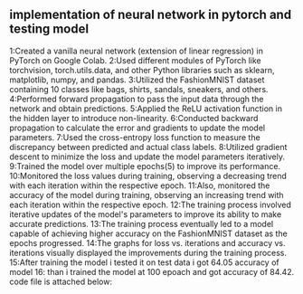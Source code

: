 ## implementation of neural network in pytorch and testing model
1:Created a vanilla neural network (extension of linear regression) in PyTorch on Google Colab.
2:Used different modules of PyTorch like torchvision, torch.utils.data, and other Python libraries such as sklearn, matplotlib, numpy, and pandas.
3:Utilized the FashionMNIST dataset containing 10 classes like bags, shirts, sandals, sneakers, and others.
4:Performed forward propagation to pass the input data through the network and obtain predictions.
5:Applied the ReLU activation function in the hidden layer to introduce non-linearity.
6:Conducted backward propagation to calculate the error and gradients to update the model parameters.
7:Used the cross-entropy loss function to measure the discrepancy between predicted and actual class labels.
8:Utilized gradient descent to minimize the loss and update the model parameters iteratively.
9:Trained the model over multiple epochs(5) to improve its performance.
10:Monitored the loss values during training, observing a decreasing trend with each iteration within the respective epoch.
11:Also, monitored the accuracy of the model during training, observing an increasing trend with each iteration within the respective epoch.
12:The training process involved iterative updates of the model's parameters to improve its ability to make accurate predictions.
13:The training process eventually led to a model capable of achieving higher accuracy on the FashionMNIST dataset as the epochs progressed.
14:The graphs for loss vs. iterations and accuracy vs. iterations visually displayed the improvements during the training process.
15:After training the model i tested it on test data i got 64.05 accuracy of model
16: than i trained the model at 100 epoach and got accuracy of 84.42.
code file is attached below:
